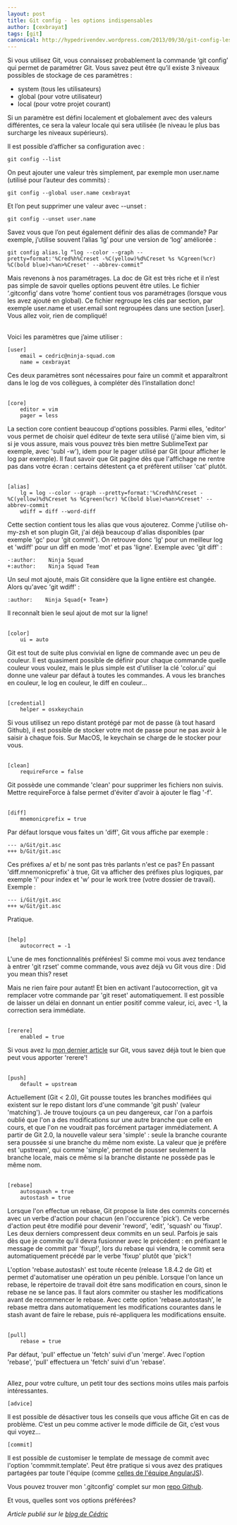 ```yaml
---
layout: post
title: Git config - les options indispensables
author: [cexbrayat]
tags: [git]
canonical: http://hypedrivendev.wordpress.com/2013/09/30/git-config-les-options-indispensables
---
```


Si vous utilisez Git, vous connaissez probablement la commande ‘git config’ qui permet de paramétrer Git. Vous savez peut être qu’il existe 3 niveaux possibles de stockage de ces paramètres :
- system (tous les utilisateurs)
- global (pour votre utilisateur)
- local (pour votre projet courant)

Si un paramètre est défini localement et globalement avec des valeurs différentes, ce sera la valeur locale qui sera utilisée (le niveau le plus bas surcharge les niveaux supérieurs).

Il est possible d’afficher sa configuration avec :

    git config --list

On peut ajouter une valeur très simplement, par exemple mon user.name (utilisé pour l’auteur des commits) :

    git config --global user.name cexbrayat

Et l’on peut supprimer une valeur avec --unset :

    git config --unset user.name

Savez vous que l’on peut également définir des alias de commande? Par exemple, j’utilise souvent l’alias ‘lg’ pour une version de ‘log’ améliorée :

    git config alias.lg “log --color --graph --pretty=format:'%Cred%h%Creset -%C(yellow)%d%Creset %s %Cgreen(%cr) %C(bold blue)<%an>%Creset' --abbrev-commit”

Mais revenons à nos paramétrages. La doc de Git est très riche et il n’est pas simple de savoir quelles options peuvent être utiles. Le fichier ‘.gitconfig’ dans votre ‘home’ contient tous vos paramétrages (lorsque vous les avez ajouté en global). Ce fichier regroupe les clés par section, par exemple user.name et user.email sont regroupées dans une section [user]. Vous allez voir, rien de compliqué!
<br/><br/>

Voici les paramètres que j’aime utiliser :

    [user]
        email = cedric@ninja-squad.com
        name = cexbrayat

Ces deux paramètres sont nécessaires pour faire un commit et apparaîtront dans le log de vos collègues, à compléter dès l’installation donc!
<br/><br/>

    [core]
        editor = vim
        pager = less

La section core contient beaucoup d'options possibles. Parmi elles, 'editor' vous permet de choisir quel éditeur de texte sera utilisé (j'aime bien vim, si si je vous assure, mais vous pouvez très bien mettre SublimeText par exemple, avec 'subl -w'), idem pour le pager utilisé par Git (pour afficher le log par exemple). Il faut savoir que Git pagine dès que l'affichage ne rentre pas dans votre écran : certains détestent ça et préfèrent utiliser 'cat' plutôt.
<br/><br/>

    [alias]
        lg = log --color --graph --pretty=format:'%Cred%h%Creset -%C(yellow)%d%Creset %s %Cgreen(%cr) %C(bold blue)<%an>%Creset' --abbrev-commit
        wdiff = diff --word-diff

Cette section contient tous les alias que vous ajouterez. Comme j'utilise oh-my-zsh et son plugin Git, j'ai déjà beaucoup d'alias disponibles (par exemple 'gc' pour 'git commit'). On retrouve donc 'lg' pour un meilleur log et 'wdiff' pour un diff en mode 'mot' et pas 'ligne'. Exemple avec 'git diff' :

    -:author:    Ninja Squad
    +:author:    Ninja Squad Team
Un seul mot ajouté, mais Git considère que la ligne entière est changée. Alors qu'avec 'git wdiff' :

    :author:    Ninja Squad{+ Team+}

Il reconnaît bien le seul ajout de mot sur la ligne!
<br/><br/>

    [color]
        ui = auto

Git est tout de suite plus convivial en ligne de commande avec un peu de couleur. Il est quasiment possible de définir pour chaque commande quelle couleur vous voulez, mais le plus simple est d'utiliser la clé 'color.ui' qui donne une valeur par défaut à toutes les commandes. A vous les branches en couleur, le log en couleur, le diff en couleur...
<br/><br/>

    [credential]
        helper = osxkeychain

Si vous utilisez un repo distant protégé par mot de passe (à tout hasard Github), il est possible de stocker votre mot de passe pour ne pas avoir à le saisir à chaque fois. Sur MacOS, le keychain se charge de le stocker pour vous.
<br/><br/>

    [clean]
        requireForce = false

Git possède une commande 'clean' pour supprimer les fichiers non suivis. Mettre requireForce à false permet d'éviter d'avoir à ajouter le flag '-f'.
<br/><br/>

    [diff]
        mnemonicprefix = true

Par défaut lorsque vous faites un 'diff', Git vous affiche par exemple :

    --- a/Git/git.asc
    +++ b/Git/git.asc

Ces préfixes a/ et b/ ne sont pas très parlants n'est ce pas? En passant 'diff.mnemonicprefix' à true, Git va afficher des préfixes plus logiques, par exemple 'i' pour index et 'w' pour le work tree (votre dossier de travail). Exemple :
    
    --- i/Git/git.asc
    +++ w/Git/git.asc

Pratique.
<br/><br/>

    [help]
        autocorrect = -1

L'une de mes fonctionnalités préférées! Si comme moi vous avez tendance à entrer 'git rzset' comme commande, vous avez déjà vu Git vous dire :
Did you mean this?
    reset

Mais ne rien faire pour autant! Et bien en activant l'autocorrection, git va remplacer votre commande par 'git reset' automatiquement. Il est possible de laisser un délai en donnant un entier positif comme valeur, ici, avec -1, la correction sera immédiate.
<br/><br/>

    [rerere]
        enabled = true

Si vous avez lu [mon dernier article](http://blog.ninja-squad.com/2013/08/30/git-rerere-ma-commande-preferee/) sur Git, vous savez déjà tout le bien que peut vous apporter 'rerere'!
<br/><br/>

    [push]
        default = upstream

Actuellement (Git < 2.0), Git pousse toutes les branches modifiées qui existent sur le repo distant lors d'une commande 'git push' (valeur 'matching'). Je trouve toujours ça un peu dangereux, car l'on a parfois oublié que l'on a des modifications sur une autre branche que celle en cours, et que l'on ne voudrait pas forcément partager immédiatement. A partir de Git 2.0, la nouvelle valeur sera 'simple' : seule la branche courante sera poussée si une branche du même nom existe. La valeur que je préfère est 'upstream', qui comme 'simple', permet de pousser seulement la branche locale, mais ce même si la branche distante ne possède pas le même nom.
<br/><br/>

    [rebase]
        autosquash = true
        autostash = true

Lorsque l'on effectue un rebase, Git propose la liste des commits concernés avec un verbe d'action pour chacun (en l'occurence 'pick'). Ce verbe d'action peut être modifié pour devenir 'reword', 'edit', 'squash' ou 'fixup'. Les deux derniers compressent deux commits en un seul. Parfois je sais dès que je commite qu'il devra fusionner avec le précédent : en préfixant le message de commit par 'fixup!', lors du rebase qui viendra, le commit sera automatiquement précédé par le verbe 'fixup' plutôt que 'pick'!

L'option 'rebase.autostash' est toute récente (release 1.8.4.2 de Git) et permet d'automatiser une opération un peu pénible. Lorsque l'on lance un rebase, le répertoire de travail doit être sans modification en cours, sinon le rebase ne se lance pas. Il faut alors commiter ou stasher les modifications avant de recommencer le rebase. Avec cette option 'rebase.autostash', le rebase mettra dans automatiquement les modifications courantes dans le stash avant de faire le rebase, puis ré-appliquera les modifications ensuite.
<br/><br/>

    [pull]
        rebase = true

Par défaut, 'pull' effectue un 'fetch' suivi d'un 'merge'. Avec l'option 'rebase', 'pull' effectuera un 'fetch' suivi d'un 'rebase'.
<br/><br/>

Allez, pour votre culture, un petit tour des sections moins utiles mais parfois intéressantes.

    [advice]

Il est possible de désactiver tous les conseils que vous affiche Git en cas de problème. C’est un peu comme activer le mode difficile de Git, c’est vous qui voyez...

    [commit]

Il est possible de customiser le template de message de commit avec l'option 'commmit.template'. Peut être pratique si vous avez des pratiques partagées par toute l'équipe (comme [celles de l'équipe AngularJS](http://docs.angularjs.org/misc/contribute)).

Vous pouvez trouver mon '.gitconfig' complet sur mon [repo Github](https://github.com/cexbrayat/dotfiles/blob/master/git/.gitconfig).

Et vous, quelles sont vos options préférées?

_Article publié sur le [blog de Cédric](http://hypedrivendev.wordpress.com/2013/09/30/git-config-les-options-indispensables "Article original sur le blog de Cédric Exbrayat")_
